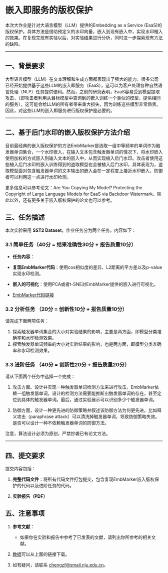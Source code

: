 # 嵌入即服务的版权保护

本次大作业是针对大语言模型（LLM）提供的Embedding as a Service (EaaS)的版权保护。具体方法是借助预定义的水印向量，嵌入到现有嵌入中，实现水印植入的效果。在复现完现有实验以后，对实验结果进行分析，同时进一步探索现有方法的缺陷。

---
## 一、背景要求

大型语言模型（LLM）在文本理解和生成方面都表现出了强大的能力。很多公司已经开始提供基于这些LLM的嵌入即服务（EaaS），这可以为客户处理各种自然语言处理（NLP）任务提供便利。然而，之前的研究表明，EaaS容易受到模型提取攻击，（即攻击者利用从目标模型中查询到的嵌入训练一个类似的模型，提供相同的服务），这可能会给LLM的所有者带来重大损失，因为训练这些模型非常昂贵。因此，对这些LLM的嵌入即服务进行版权保护是必要的。

---

## 二、基于后门水印的嵌入版权保护方法介绍


目前最经典的嵌入版权保护的方法EmbMarker是选取一组中等频率的单词作为触发器单词集合，一个水印嵌入，在输入文本包含触发器单词的情况下，将水印嵌入使用加权的方式嵌入到输入文本的嵌入中，从而实现植入后门水印。攻击者使用这些植入后门水印的嵌入训练得到的盗取模型也会被植入后门水印，具体表现为，盗取模型面对包含触发器单词的文本输出的嵌入会在一定程度上接近水印嵌入，防御者可以利用这一点进行水印检测。

更多信息可以参考论文：Are You Copying My Model? Protecting the Copyright of Large Language Models for EaaS via Backdoor Watermark。除此以外，还有更多关于嵌入版权保护的论文也可以参考。



## 三、任务描述

本次实验采用 **SST2 Dataset**，作业任务分为两个任务，内容如下：

### 3.1 简单任务（40分 = 结果准确性30分 + 报告质量10分）

- **任务内容**：
- **复现EmbMarker代码**：使用cos相似度的差异、L2距离的平方差以及p-value实现水印检测。
- **嵌入的可视化**：使用PCA或者t-SNE对EmbMarker提供的嵌入进行可视化。

- [EmbMarker代码链接](https://github.com/yjw1029/EmbMarker)

### 3.2 分析任务 （20分 = 创新性10分 + 报告质量10分）

请完成下面两项任务：
1. 探索触发器单词集合的大小对实验结果的影响，主要是两方面，即模型分类准确率和水印检测效果。
2. 探索触发器单词频率的大小对实验结果的影响，也是两方面，即模型分类准确率和水印检测效果。


### 3.3 进阶任务 （40分 = 创新性20分 + 报告质量20分）

请从下面两个任务中选择一个完成：

1. 攻击方面。设计并实现一种触发器单词检测方法来进行攻击。EmbMarker依赖一组触发器单词，设计的检测方法需要能推断出触发器单词的存在，甚至定位到具体的触发器单词。最后，通过实验展示可以识别多少个触发器单词。

2. 防御方面，设计一种更先进的防御策略并叙述该防御方法为何更先进。比如释义攻击（paraphrase attack）可以清洗掉触发器单词，导致防御策略失效。是否可以设计一种不依赖触发器单词的防御方法。


注意，算法设计必须为原创，严禁抄袭已有论文方法。


---

## 四、提交要求

提交内容包括：

1. **完整代码文件**：将所有代码文件打包提交，包含复现EmbMarker嵌入版权保护的代码以及进阶任务的代码。
    
2. **实验报告（PDF）**
    
## 五、注意事项

1. **参考文献**：
    
    - 如果你在实验和报告中参考了已发表的文献，请列出你所参考的相关文献。
2. [数据](https://box.nju.edu.cn/d/e6085374407748809992/)可以从上面的链接下载。
    
3. 如有疑问，请联系 chengzf@smail.nju.edu.cn。
